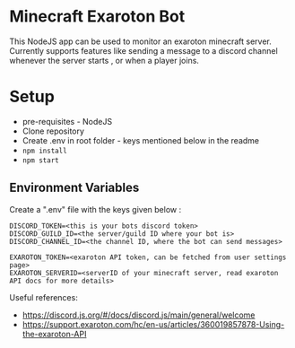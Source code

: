 # Minecraft Exaroton Bot 

This NodeJS app can be used to monitor an exaroton minecraft server. Currently supports features like sending a message to a discord channel whenever the server starts , or when a player joins.


# Setup

 - pre-requisites - NodeJS
 - Clone repository
 - Create .env in root folder - keys mentioned below in the readme
 - `npm install`
 - `npm start`



## Environment Variables
Create a ".env" file with the keys given below : 

    DISCORD_TOKEN=<this is your bots discord token>
    DISCORD_GUILD_ID=<the server/guild ID where your bot is>
    DISCORD_CHANNEL_ID=<the channel ID, where the bot can send messages>
    
    EXAROTON_TOKEN=<exaroton API token, can be fetched from user settings page>
    EXAROTON_SERVERID=<serverID of your minecraft server, read exaroton API docs for more details>


Useful references: 
 - https://discord.js.org/#/docs/discord.js/main/general/welcome
 - https://support.exaroton.com/hc/en-us/articles/360019857878-Using-the-exaroton-API